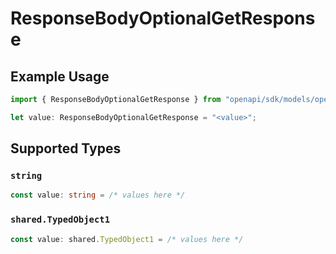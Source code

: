 # ResponseBodyOptionalGetResponse

## Example Usage

```typescript
import { ResponseBodyOptionalGetResponse } from "openapi/sdk/models/operations";

let value: ResponseBodyOptionalGetResponse = "<value>";
```

## Supported Types

### `string`

```typescript
const value: string = /* values here */
```

### `shared.TypedObject1`

```typescript
const value: shared.TypedObject1 = /* values here */
```

